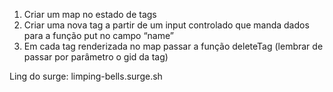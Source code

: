 1. Criar um map no estado de tags
2. Criar uma nova tag a partir de um input controlado que
manda dados para a função put no campo “name”
3. Em cada tag renderizada no map passar a função deleteTag
(lembrar de passar por parâmetro o gid da tag)

Ling do surge: limping-bells.surge.sh
